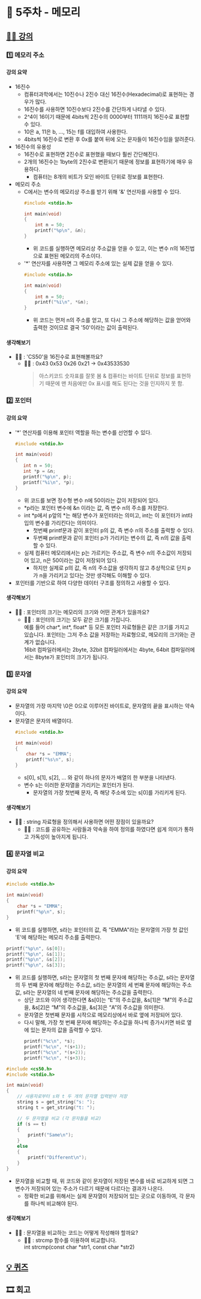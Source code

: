 # 🚀 5주차 - 메모리

## [👨‍🏫 강의](https://www.boostcourse.org/cs112/joinLectures/41489)
### 1️⃣ 메모리 주소
#### 강의 요약
* 16진수
  * 컴퓨터과학에서는 10진수나 2진수 대신 16진수(Hexadecimal)로 표현하는 경우가 많다.
  * 16진수를 사용하면 10진수보다 2진수를 간단하게 나타낼 수 있다.
  * 2^4이 16이기 때문에 4bits씩 2진수의 0000부터 1111까지 16진수로 표현할 수 있다.
  * 10은 a, 11은 b, …, 15는 f를 대입하여 사용한다.
  * 4bits씩 16진수로 변환 후 0x를 붙여 뒤에 오는 문자들이 16진수임을 알려준다.
* 16진수의 유용성
  * 16진수로 표현하면 2진수로 표현했을 때보다 훨씬 간단해진다.
  * 2개의 16진수는 1byte의 2진수로 변환되기 때문에 정보를 표현하기에 매우 유용하다.
    * 컴퓨터는 8개의 비트가 모인 바이트 단위로 정보를 표현한다.
* 메모리 주소
  * C에서는 변수의 메모리상 주소를 받기 위해 '&' 연산자를 사용할 수 있다.
    ``` C
    #include <stdio.h>

    int main(void)
    {
        int n = 50;
        printf("%p\n", &n);
    }
    ```
    * 위 코드를 실행하면 메모리상 주소값을 얻을 수 있고, 이는 변수 n의 16진법으로 표현된 메모리의 주소이다.
  * '\*' 연산자를 사용하면 그 메모리 주소에 있는 실제 값을 얻을 수 있다.
    ``` C
    #include <stdio.h>

    int main(void)
    {
        int n = 50;
        printf("%i\n", *&n);
    }
    ```
    * 위 코드는 먼저 n의 주소를 얻고, 또 다시 그 주소에 해당하는 값을 얻어와 출력한 것이므로 결국 '50'이라는 값이 출력된다.
#### 생각해보기
* 💁‍♂ : 'CS50'을 16진수로 표현해볼까요?
  * 🙋‍♀️ : 0x43 0x53 0x26 0x21 -> 0x43533530  
    > 아스키코드 숫자표를 잘못 봄 & 컴퓨터는 바이트 단위로 정보를 표현하기 때문에 맨 처음에만 0x 표시를 해도 된다는 것을 인지하지 못 함.

### 2️⃣ 포인터
#### 강의 요약
* '\*' 연산자를 이용해 포인터 역할을 하는 변수를 선언할 수 있다.
  ``` C
  #include <stdio.h>

  int main(void)
  {
     int n = 50;
     int *p = &n;
     printf("%p\n", p);
     printf("%i\n", *p);
  }
  ```
  * 위 코드를 보면 정수형 변수 n에 50이라는 값이 저장되어 있다.
  * \*p라는 포인터 변수에 &n 이라는 값, 즉 변수 n의 주소를 저장한다.
  * int \*p에서 p앞의 \*는 해당 변수가 포인터라는 의미고, int는 이 포인터가 int타입의 변수를 가리킨다는 의미이다.
    * 첫번째 printf문과 같이 포인터 p의 값, 즉 변수 n의 주소를 출력할 수 있다.
    * 두번째 printf문과 같이 포인터 p가 가리키는 변수의 값, 즉 n의 값을 출력할 수 있다.
  * 실제 컴퓨터 메모리에서는 p는 가르키는 주소값, 즉 변수 n의 주소값이 저장되어 있고, n은 50이라는 값이 저장되어 있다.
    * 하지만 실제로 p의 값, 즉 n의 주소값을 생각하지 않고 추상적으로 단지 p가 n을 가리키고 있다는 것만 생각해도 이해할 수 있다.
* 포인터를 기반으로 하여 다양한 데이터 구조를 정의하고 사용할 수 있다.
#### 생각해보기
* 💁‍♂ : 포인터의 크기는 메모리의 크기와 어떤 관계가 있을까요?
  * 🙋‍♀️ : 포인터의 크기는 모두 같은 크기를 가집니다.  
    예를 들어 char*, int*, float* 등 모든 포인터 자료형들은 같은 크기를 가지고 있습니다. 포인터는 그저 주소 값을 저장하는 자료형으로, 메모리의 크기와는 관계가 없습니다.  
    16bit 컴파일러에서는 2byte, 32bit 컴파일러에서는 4byte, 64bit 컴파일러에서는 8byte가 포인터의 크기가 됩니다.

### 3️⃣ 문자열
#### 강의 요약
* 문자열의 가장 마지막 \0은 0으로 이루어진 바이트로, 문자열의 끝을 표시하는 약속이다.
* 문자열은 문자의 배열이다.
  ``` C
  #include <stdio.h>

  int main(void)
  {
      char *s = "EMMA";
      printf("%s\n", s);
  }
  ```
  * s[0], s[1], s[2], … 와 같이 하나의 문자가 배열의 한 부분을 나타낸다.
  * 변수 s는 이러한 문자열을 가리키는 포인터가 된다.
    * 문자열의 가장 첫번째 문자, 즉 해당 주소에 있는 s[0]를 가리키게 된다.
#### 생각해보기
* 💁‍♂ : string 자료형을 정의해서 사용하면 어떤 장점이 있을까요?
  * 🙋‍♀️ : 코드를 공유하는 사람들과 약속을 하여 정의를 하였다면 쉽게 의미가 통하고 가독성이 높아지게 됩니다.

### 4️⃣ 문자열 비교
#### 강의 요약
``` C
#include <stdio.h>

int main(void)
{
    char *s = "EMMA";
    printf("%p\n", s);
}
```
* 위 코드를 실행하면, s라는 포인터의 값, 즉 "EMMA"라는 문자열의 가장 첫 값인 'E'에 해당하는 메모리 주소를 출력한다.
``` C
printf("%p\n", &s[0]);
printf("%p\n", &s[1]);
printf("%p\n", &s[2]);
printf("%p\n", &s[3]);
```
* 위 코드를 실행하면, s라는 문자열의 첫 번째 문자에 해당하는 주소값, s라는 문자열의 두 번째 문자에 해당하는 주소값, s라는 문자열의 세 번째 문자에 해당하는 주소값, s라는 문자열의 네 번째 문자에 해당하는 주소값을 출력한다.
  * 상단 코드와 이어 생각한다면 &s[0]는 “E”의 주소값을, &s[1]은 “M”의 주소값을,  &s[2]은 “M”의 주소값을,  &s[3]은 “A”의 주소값을 의미한다.
  * 문자열은 첫번째 문자를 시작으로 메모리상에서 바로 옆에 저장되어 있다.
  * 다시 말해, 가장 첫 번째 문자에 해당하는 주소값을 하나씩 증가시키면 바로 옆에 있는 문자의 값을 출력할 수 있다.
    ``` C
    printf("%c\n", *s);
    printf("%c\n", *(s+1));
    printf("%c\n", *(s+2));
    printf("%c\n", *(s+3));
    ```
``` C
#include <cs50.h>
#include <stdio.h>

int main(void)
{
    // 사용자로부터 s와 t 두 개의 문자열 입력받아 저장
    string s = get_string("s: ");
    string t = get_string("t: ");

    // 두 문자열을 비교 (각 문자들을 비교)
    if (s == t)
    {
        printf("Same\n");
    }
    else
    {
        printf("Different\n");
    }
}
```
* 문자열을 비교할 때, 위 코드와 같이 문자열이 저장된 변수를 바로 비교하게 되면 그 변수가 저장되어 있는 주소가 다르기 때문에 다르다는 결과가 나온다.
  * 정확한 비교를 위해서는 실제 문자열이 저장되어 있는 곳으로 이동하여, 각 문자를 하나씩 비교해야 된다. 
#### 생각해보기
* 💁‍♂ : 문자열을 비교하는 코드는 어떻게 작성해야 할까요?
  * 🙋‍♀️ : strcmp 함수를 이용하여 비교합니다.  
    int strcmp(const char *str1, const char *str2)

## [💡 퀴즈](https://www.boostcourse.org/cs112/joinLectures/41497)

## 🎞 회고
